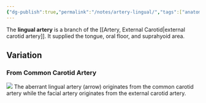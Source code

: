 ```yaml
---
{"dg-publish":true,"permalink":"/notes/artery-lingual/","tags":["anatomy","artery","vessel"],"created":"2023-08-10T21:23:19.427-07:00","updated":"2023-08-10T22:03:28.276-07:00"}
---
```



The **lingual artery** is a branch of the [[Artery, External Carotid\|external carotid artery]]. It supplied the tongue, oral floor, and suprahyoid area.

## Variation

### From Common Carotid Artery

![](https://i.imgur.com/NVteFwo.png)
The aberrant lingual artery (arrow) originates from the common carotid artery while the facial artery originates from the external carotid artery.
